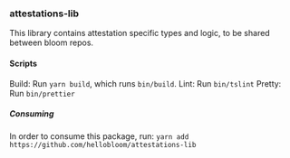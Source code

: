 ### attestations-lib

This library contains attestation specific types and logic, to be shared between
bloom repos.

#### Scripts

Build: Run `yarn build`, which runs `bin/build`.
Lint: Run `bin/tslint`
Pretty: Run `bin/prettier`

##### Consuming

In order to consume this package, run: `yarn add https://github.com/hellobloom/attestations-lib`
